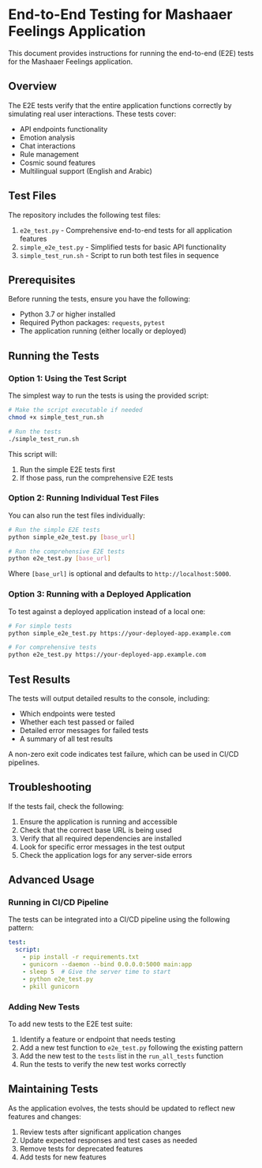 # End-to-End Testing for Mashaaer Feelings Application

This document provides instructions for running the end-to-end (E2E) tests for the Mashaaer Feelings application.

## Overview

The E2E tests verify that the entire application functions correctly by simulating real user interactions. These tests cover:

- API endpoints functionality
- Emotion analysis
- Chat interactions
- Rule management
- Cosmic sound features
- Multilingual support (English and Arabic)

## Test Files

The repository includes the following test files:

1. `e2e_test.py` - Comprehensive end-to-end tests for all application features
2. `simple_e2e_test.py` - Simplified tests for basic API functionality
3. `simple_test_run.sh` - Script to run both test files in sequence

## Prerequisites

Before running the tests, ensure you have the following:

- Python 3.7 or higher installed
- Required Python packages: `requests`, `pytest`
- The application running (either locally or deployed)

## Running the Tests

### Option 1: Using the Test Script

The simplest way to run the tests is using the provided script:

```bash
# Make the script executable if needed
chmod +x simple_test_run.sh

# Run the tests
./simple_test_run.sh
```

This script will:
1. Run the simple E2E tests first
2. If those pass, run the comprehensive E2E tests

### Option 2: Running Individual Test Files

You can also run the test files individually:

```bash
# Run the simple E2E tests
python simple_e2e_test.py [base_url]

# Run the comprehensive E2E tests
python e2e_test.py [base_url]
```

Where `[base_url]` is optional and defaults to `http://localhost:5000`.

### Option 3: Running with a Deployed Application

To test against a deployed application instead of a local one:

```bash
# For simple tests
python simple_e2e_test.py https://your-deployed-app.example.com

# For comprehensive tests
python e2e_test.py https://your-deployed-app.example.com
```

## Test Results

The tests will output detailed results to the console, including:

- Which endpoints were tested
- Whether each test passed or failed
- Detailed error messages for failed tests
- A summary of all test results

A non-zero exit code indicates test failure, which can be used in CI/CD pipelines.

## Troubleshooting

If the tests fail, check the following:

1. Ensure the application is running and accessible
2. Check that the correct base URL is being used
3. Verify that all required dependencies are installed
4. Look for specific error messages in the test output
5. Check the application logs for any server-side errors

## Advanced Usage

### Running in CI/CD Pipeline

The tests can be integrated into a CI/CD pipeline using the following pattern:

```yaml
test:
  script:
    - pip install -r requirements.txt
    - gunicorn --daemon --bind 0.0.0.0:5000 main:app
    - sleep 5  # Give the server time to start
    - python e2e_test.py
    - pkill gunicorn
```

### Adding New Tests

To add new tests to the E2E test suite:

1. Identify a feature or endpoint that needs testing
2. Add a new test function to `e2e_test.py` following the existing pattern
3. Add the new test to the `tests` list in the `run_all_tests` function
4. Run the tests to verify the new test works correctly

## Maintaining Tests

As the application evolves, the tests should be updated to reflect new features and changes:

1. Review tests after significant application changes
2. Update expected responses and test cases as needed
3. Remove tests for deprecated features
4. Add tests for new features